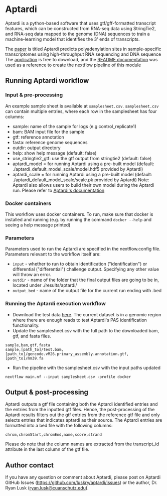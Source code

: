 # Aptardi
Aptardi is a python-based software that uses gtf/gff-formatted transcript features, which can be constructed from RNA-seq data using StringTie2, and RNA-seq data mapped to the genome (DNA) sequences to train a machine-learning model that identifies the 3' ends of transcripts.

The [paper](https://www.nature.com/articles/s41467-021-21894-x) is titled Aptardi predicts polyadenylation sites in sample-specific transcriptomes using high-throughput RNA sequencing and DNA sequence <br>
The [application](https://github.com/luskry/aptardi) is free to download,
and the [README documentation](https://github.com/luskry/aptardi#aptardi) was used as a reference
to create the nextflow pipeline of this module

## Running Aptardi workflow

### Input & pre-processing
An example sample sheet is available at `samplesheet.csv`. `samplesheet.csv` can contain multiple entries, where each row in the samplesheet has four
columns:

- sample: name of the sample for logs (e.g control_replicate1)
- bam: BAM input file for the sample 
- gtf: reference annotation
- fasta: reference genome sequences
- outdir: output directory
- help: show help message (default: false)
- use_stringtie2_gtf: use the gtf output from stringtie2 (default: false)
- aptardi_model = for running Aptardi using a pre-built model (default: ./aptardi_default_model_scale/model.hdf5 provided by Aptardi)
- aptardi_scale = for running Aptardi using a pre-built model (default: ./aptardi_default_model_scale/scale.pk provided by Aptardi)
Note: Aptardi also allows users to build their own model during the Aptardi run. Please refer to [Aptardi's documentation](https://github.com/luskry/aptardi#options)

### Docker containers
This workflow uses docker containers. To run, make sure that docker is installed and running 
(e.g. by running the command `docker --help` and seeing a help message printed)

### Parameters
Parameters used to run the Aptardi are specified in the nextflow.config file. 
Parameters relevant to the workflow itself are:
- `input` - whether to run to obtain identification ("identification") or differential ("differential") challenge output.
   Specifying any other value will throw an error.
- `outdir` - name of the folder that the final output files are going to be in, located under ./results/aptardi/
- `output_bed` - name of the output file for the current run ending with .bed

### Running the Aptardi execution workflow
- Download the test data [here](https://drive.google.com/drive/folders/1tsDu7TzxoVvnD-0UbVRd-pu-ZL36F190?usp=sharing). The current dataset is in a genomic region where there are enough reads to test Aptardi's PAS identification functionality.
- Update the samplesheet.csv with the full path to the downloaded bam, gtf, and fasta files.
```
sample,bam,gtf,fasta
sample,[path_to]/test.bam,[path_to]/gencode.vM26.primary_assembly.annotation.gtf,[path_to]/mm39.fa
```
- Run the pipeline with the samplesheet.csv with the input paths updated
```
nextflow main.nf --input samplesheet.csv -profile docker
```

## Output & post-processing
Aptardi outputs a gtf file containing both the Aptardi identified entries and the entries from the inputted gtf files. Hence, the post-processing of the Aptardi results filters out the gtf entries from the reference gtf file and only selects entries that indicates aptardi as their source. The Aptardi entries are formatted into a bed file with the following columns:
```
chrom,chromStart,chromEnd,name,score,strand
```
Please do note that the column names are extracted from the transcript_id attribute in the last column of the gtf file.

## Author contact
If you have any question or comment about Aptardi, please post on Aptardi GitHub Issues (https://github.com/luskry/aptardi/issues) or the author, Dr. Ryan Lusk (ryan.lusk@cuanschutz.edu).
